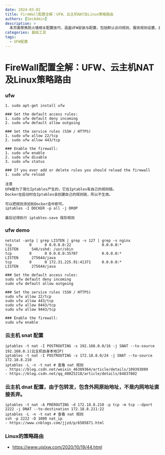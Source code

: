 ```yaml
---
date: 2024-03-02
title: FireWall配置全解：UFW、云主机NAT及Linux策略路由
authors: [SecAdmin]
description: >
  本页面聚焦防火墙相关配置技巧，涵盖UFW安装与配置，包括默认访问规则、服务规则设置、启用与状态查看等，同时深入探讨云主机的SNAT和DNAT配置，详细介绍命令使用及规则查看方法，还提供Linux策略路由的相关知识链接，助力用户全面掌握网络安全防护中的防火墙配置要点，保障网络环境安全稳定。
categories: 基础工具
tags:
  - UFW配置
---
```


# FireWall配置全解：UFW、云主机NAT及Linux策略路由

### ufw 
```
1. sudo apt-get install ufw

### Set the default access rules:
1. sudo ufw default deny incoming
2. sudo ufw default allow outgoing

### Set the service rules (SSH / HTTPS)
1. sudo ufw allow 22/tcp
2. sudo ufw allow 443/tcp

### Enable the firewall:
1. sudo ufw enable
2. sudo ufw disable
3. sudo ufw status

### If you ever add or delete rules you should reload the firewall
1. sudo ufw reload

注意
UFW是为了简化Iptables产生的，它在Iptables有自己的规则链。
Docker在启动时在Iptables会创建自己的规则链，所以不生效。

可以把规则添加到Docker连中即可。
iptables -I DOCKER -p all -j DROP

最后记得执行 iptables-save 保存规则
```

### ufw demo

```
netstat -antp | grep LISTEN | grep -v 127 | grep -v nginx
tcp        0      0 0.0.0.0:22              0.0.0.0:*               LISTEN      546/sshd: /usr/sbin
tcp        0      0 0.0.0.0:35707           0.0.0.0:*               LISTEN      275644/java
tcp        0      0 172.31.225.91:41371     0.0.0.0:*               LISTEN      275644/java

### Set the default access rules:
sudo ufw default deny incoming
sudo ufw default allow outgoing

### Set the service rules (SSH / HTTPS)
sudo ufw allow 22/tcp
sudo ufw allow 443/tcp
sudo ufw allow 8443/tcp
sudo ufw allow 9443/tcp

### Enable the firewall:
sudo ufw enable
```

### 云主机 snat 配置
    iptables -t nat -I POSTROUTING -s 192.168.0.0/16 -j SNAT --to-source  192.168.0.1(云主机自身本地IP)
    iptables -t nat -I POSTROUTING -s 172.18.8.0/24 -j SNAT --to-source  172.18.8.210
    iptables -L -n -t nat # 查看 nat 规则
    - https://blog.csdn.net/weixin_46389364/article/details/109393899
    - https://blog.csdn.net/qq_40025218/article/details/84837802

### 云主机 dnat 配置，由于包转发，包含外网原始地址，不是内网地址直接丢弃。
    iptables -t nat -A PREROUTING -d 172.18.8.210 -p tcp -m tcp --dport 2222 -j DNAT --to-destination 172.18.8.211:22
    iptables -L -n -t nat # 查看 nat 规则
    ssh -p 2222 -D 1080 nat_ip
    - https://www.cnblogs.com/jjzd/p/6505871.html

### Linux的策略路由
- https://www.ujslxw.com/2020/10/19/44.html
